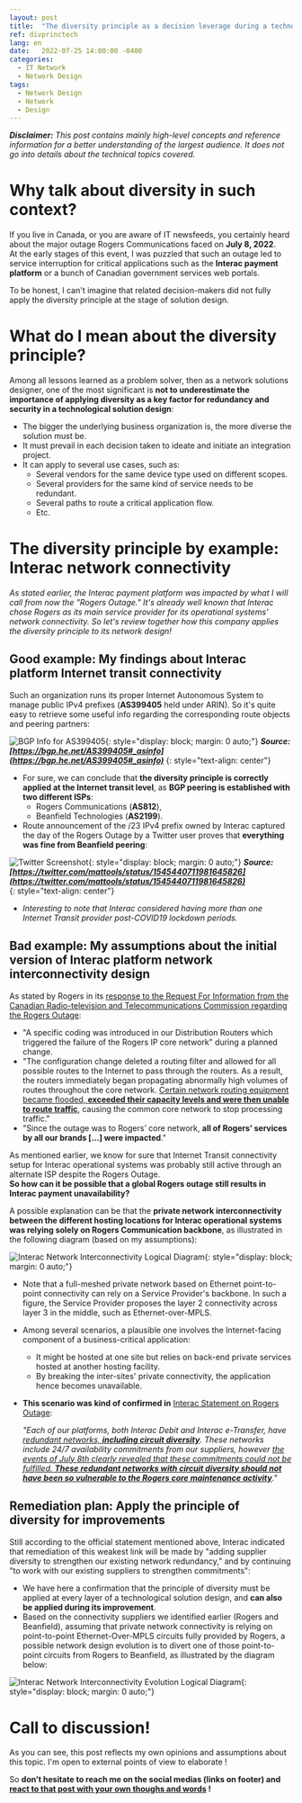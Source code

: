 ```yaml
---
layout: post
title:  "The diversity principle as a decision leverage during a technological solution design"
ref: divprinctech
lang: en
date:   2022-07-25 14:00:00 -0400
categories:
  - IT Network
  - Network Design
tags:
  - Network Design
  - Network
  - Design  
---
```

***Disclaimer:** This post contains mainly high-level concepts and reference information for a better understanding of the largest audience. It does not go into details about the technical topics covered.*

# Why talk about diversity in such context?  
If you live in Canada, or you are aware of IT newsfeeds, you certainly heard about the major outage Rogers Communications faced on **July 8, 2022**.  
At the early stages of this event, I was puzzled that such an outage led to service interruption for critical applications such as the **Interac payment platform** or a bunch of Canadian government services web portals.

To be honest, I can't imagine that related decision-makers did not fully apply the diversity principle at the stage of solution design.

# What do I mean about the diversity principle?  
Among all lessons learned as a problem solver, then as a network solutions designer, one of the most significant is **not to underestimate the importance of applying diversity as a key factor for redundancy and security in a technological solution design**:
- The bigger the underlying business organization is, the more diverse the solution must be.
- It must prevail in each decision taken to ideate and initiate an integration project.
- It can apply to several use cases, such as:
  - Several vendors for the same device type used on different scopes.
  - Several providers for the same kind of service needs to be redundant.
  - Several paths to route a critical application flow.
  - Etc.

# The diversity principle by example: Interac network connectivity  
*As stated earlier, the Interac payment platform was impacted by what I will call from now the "Rogers Outage." It's already well known that Interac chose Rogers as its main service provider for its operational systems' network connectivity. So let's review together how this company applies the diversity principle to its network design!*

## Good example: My findings about Interac platform Internet transit connectivity  
Such an organization runs its proper Internet Autonomous System to manage public IPv4 prefixes (**AS399405** held under ARIN). So it's quite easy to retrieve some useful info regarding the corresponding route objects and peering partners:

![BGP Info for AS399405](/content/images/AS399405_info_20220722.jpg){: style="display: block; margin: 0 auto;"}
***Source: [https://bgp.he.net/AS399405#_asinfo](https://bgp.he.net/AS399405#_asinfo)***
{: style="text-align: center"}
- For sure, we can conclude that **the diversity principle is correctly applied at the Internet transit level**, as **BGP peering is established with two different ISPs**:
  - Rogers Communications (**AS812**),
  - Beanfield Technologies (**AS2199**).
- Route announcement of the /23 IPv4 prefix owned by Interac captured the day of the Rogers Outage by a Twitter user proves that **everything was fine from Beanfield peering**:

![Twitter Screenshot](/content/images/bgp-interac-tweet.jpg){: style="display: block; margin: 0 auto;"}
***Source: [https://twitter.com/mattools/status/1545440711981645826](https://twitter.com/mattools/status/1545440711981645826)***  
{: style="text-align: center"}
- *Interesting to note that Interac considered having more than one Internet Transit provider post-COVID19 lockdown periods.*

## Bad example: My assumptions about the initial version of Interac platform network interconnectivity design  
As stated by Rogers in its [response to the Request For Information from the Canadian Radio-television and Telecommunications Commission regarding the Rogers Outage](https://crtc.gc.ca/public/otf/2022/c12_202203868/4215445.docx):
- "A specific coding was introduced in our Distribution Routers which triggered the failure of the Rogers IP core network" during a planned change.
- "The configuration change deleted a routing filter and allowed for all possible routes to the Internet to pass through the routers. As a result, the routers immediately began propagating abnormally high volumes of routes throughout the core network. <ins>Certain network routing equipment became flooded, <b>exceeded their capacity levels and were then unable to route traffic</b></ins>, causing the common core network to stop processing traffic."
- "Since the outage was to Rogers’ core network, **all of Rogers’ services by all our brands [...] were impacted**."

As mentioned earlier, we know for sure that Internet Transit connectivity setup for Interac operational systems was probably still active through an alternate ISP despite the Rogers Outage.  
**So how can it be possible that a global Rogers outage still results in Interac payment unavailability?**

A possible explanation can be that the **private network interconnectivity between the different hosting locations for Interac operational systems was relying solely on Rogers Communication backbone**, as illustrated in the following diagram (based on my assumptions):

![Interac Network Interconnectivity Logical Diagram](/content/images/interac-logical.png){: style="display: block; margin: 0 auto;"}
- Note that a full-meshed private network based on Ethernet point-to-point connectivity can rely on a Service Provider's backbone. In such a figure, the Service Provider proposes the layer 2 connectivity across layer 3 in the middle, such as Ethernet-over-MPLS.
- Among several scenarios, a plausible one involves the Internet-facing component of a business-critical application:
  - It might be hosted at one site but relies on back-end private services hosted at another hosting facility.
  - By breaking the inter-sites' private connectivity, the application hence becomes unavailable.
- **This scenario was kind of confirmed in** [Interac Statement on Rogers Outage](https://www.interac.ca/en/content/news/interac-statement-on-rogers-outage/):

   *"Each of our platforms, both Interac Debit and Interac e-Transfer, have <ins>redundant networks, <b>including circuit diversity</b></ins>. These networks include 24/7 availability commitments from our suppliers, however <ins>the events of July 8th clearly revealed that these commitments could not be fulfilled. <b>These redundant networks with circuit diversity should not have been so vulnerable to the Rogers core maintenance activity</b></ins>."*

## Remediation plan: Apply the principle of diversity for improvements  
Still according to the official statement mentioned above, Interac indicated that remediation of this weakest link will be made by "adding supplier diversity to strengthen our existing network redundancy," and by continuing "to work with our existing suppliers to strengthen commitments":
- We have here a confirmation that the principle of diversity must be applied at every layer of a technological solution design, and **can also be applied during its improvement**.
- Based on the connectivity suppliers we identified earlier (Rogers and Beanfield), assuming that private network connectivity is relying on point-to-point Ethernet-Over-MPLS circuits fully provided by Rogers, a possible network design evolution is to divert one of those point-to-point circuits from Rogers to Beanfield, as illustrated by the diagram below:

![Interac Network Interconnectivity Evolution Logical Diagram](/content/images/interac-logical-evolution.png){: style="display: block; margin: 0 auto;"}

# Call to discussion!  
As you can see, this post reflects my own opinions and assumptions about this topic. I'm open to external points of view to elaborate !

So <b>don’t hesitate to reach me on the social medias (links on footer) and <ins>react to that post with your own thoughs and words</ins> !</b>